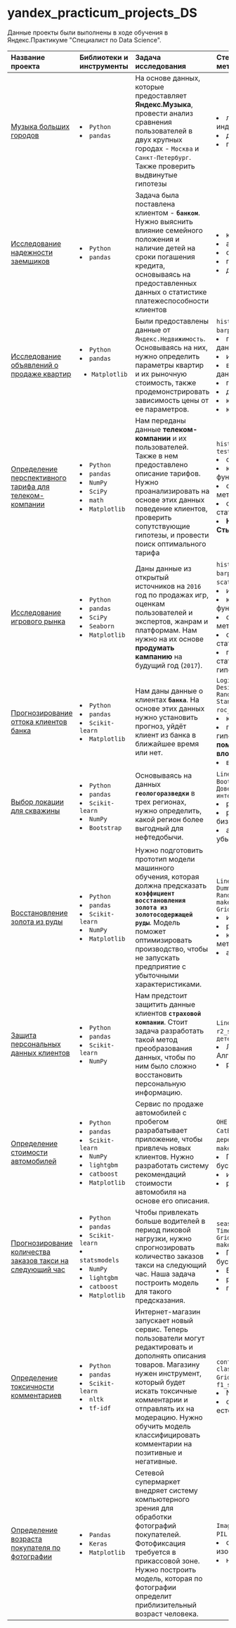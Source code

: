 # yandex_practicum_projects_DS

Данные проекты были выполнены в ходе обучения в Яндекс.Практикуме "Специалист по Data Science".

| Название проекта | Библиотеки и инструменты | Задача исследования | Стек и ключевые методы проекта |
| :---------------------- | :----------------------- | :---------------------- | :--------------------- |
| [Музыка больших городов](https://github.com/Menduone/yandex_practicum_projects_DS/tree/main/big_city_music) |<li>`Python`</li><li>`pandas`| На основе данных, которые предоставляет **Яндекс.Музыка**, провести анализ сравнения пользователей в двух крупных городах - `Москва` и `Санкт-Петербург`. Также проверить выдвинутые гипотезы|</li><li>логическая индексация, </li><li>дубликаты, </li><li>пропуски|
| [Исследование надежности заемщиков](https://github.com/Menduone/yandex_practicum_projects_DS/tree/main/creditor_reliability_research) |<li>`Python`</li><li>`pandas`| Задача была поставлена клиентом - **`банком`**. Нужно выяснить влияние семейного положения и наличие детей на сроки погашения кредита, основываясь на предоставленных данных о статистике платежеспособности клиентов|</li><li>кластеризация, </li><li>анализ данных, </li><li>обработка данных, </li><li>пропуски, </li><li>дубликаты|
| [Исследование объявлений о продаже квартир](https://github.com/Menduone/yandex_practicum_projects_DS/tree/main/advertisements_of_apartments) |<li>`Python`</li><li>`pandas`</li> <ul><li>`Matplotlib`|Были предоставлены данные от `Яндекс.Недвижимость`. Основываясь на них, нужно определить параметры квартир и их рыночную стоимость, также продемонстрировать зависимость цены от ее параметров.|`histogram`</li> `boxplot`</li> `barplot`</li> `scatterplot`</li><li> предобработка данных, </li><li> исслед. анализ, </li><li>визуализация данных, </li><li>пропуски, </li><li>дубликаты, </li><li>кластеризация, </li><li>кастомные функци|
| [Определение перспективного тарифа для телеком-компании](https://github.com/Menduone/yandex_practicum_projects_DS/tree/main/research_best_tariff_for_company) |<li>`Python`</li><li>`pandas`</li><li>`NumPy`</li><li>`SciPy`</li><li>`math`<li>`Matplotlib`|Нам переданы данные **телеком-компании** и их пользователей. Также в нем предоставлено описание тарифов. Нужно проанализировать на основе этих данных поведение клиентов, проверить сопутствующие гипотезы, и провести поиск оптимального тарифа|`histogram` `boxplot`</li> `t-test`</li><li>обработка данных, </li><li>кастомные функции, </li><li>статистические методы, </li><li>описательная статистика, </li><li>**Критерий Стьюдента**|
| [Исследование игрового рынка](https://github.com/Menduone/yandex_practicum_projects_DS/tree/main/research_market_game) | <li>`Python`</li><li>`pandas`</li><li>`SciPy`</li><li>`Seaborn`<li>`Matplotlib`| Даны данные из открытый источников на `2016` год по продажах игр, оценкам пользователей и экспертов, жанрам и платформам. Нам нужно на их основе **продумать кампанию** на будущий год (`2017`).|`histogram`</li> `boxplot`</li> `barplot`</li> `pie plot`</li> `scatterplot`</li> `t-test`</li><li> исслед. анализ, </li><li>кастомные функции, </li><li>статистические методы, </li><li>описательная статистика, </li><li>проверка статистических гипотез|
| [Прогнозирование оттока клиентов банка](https://github.com/Menduone/yandex_practicum_projects_DS/tree/main/customer_bank_churn_predict) | <li>`Python`</li><li>`pandas`</li><li>`Scikit-learn`<li>`Matplotlib` | Нам даны данные о клиентах **`банка`**. На основе этих данных нужно установить прогноз, уйдёт клиент из банка в ближайшее время или нет.| `LogisticRegression`</li> `DesicionTree`</li> `RandomForest`</li> `Standardscaler`</li> `roc_curve`</li> `AUC-ROC`</li> `f1`</li><li> классификация, </li><li>подбор гиперпараметров **с помощью вложенных циклов**, </li><li>выбор модели ML|
| [Выбор локации для скважины](https://github.com/Menduone/yandex_practicum_projects_DS/tree/main/choosing_location_for_well) | <li>`Python`</li><li>`pandas`</li><li>`Scikit-learn`</li><li>`NumPy`</li><li>`Bootstrap` | Основываясь на данных **`геологоразведки`** в трех регионах, нужно определить, какой регион более выгодный для нефтедобычи. | `LinearRegression`</li> `MSE`</li> `Bootstrap`</li> `Доверительный интервал`</li><li> регрессия, </li><li>разработка бизнес-модели, </li><li>анализ прибыли и убытков|
| [Восстановление золота из руды](https://github.com/Menduone/yandex_practicum_projects_DS/tree/main/recovery_gold_from_ore) | <li>`Python`</li><li>`pandas`</li><li>`Scikit-learn`</li><li>`NumPy`<li>`Matplotlib`| Нужно подготовить прототип модели машинного обучения, которая должна предсказать **`коэффициент восстановления золота из золотосодержащей руды`**. Модель поможет оптимизировать производство, чтобы не запускать предприятие с убыточными характеристиками. | `LinearRegression`</li> `DummyRegressor`</li> `RandomForestRegressor`</li> `make_scorer`</li> `GridSearchCV`</li><li> исслед. анализ, </li><li>регрессия, </li><li>кастомные метрики, </li><li>анализ данных|
| [Защита персональных данных клиентов](https://github.com/Menduone/yandex_practicum_projects_DS/tree/main/protection_personal_data_clients) | <li>`Python`</li><li>`pandas`</li><li>`Scikit-learn`</li><li>`NumPy` | Нам предстоит защитить данные клиентов **`страховой компании`**. Стоит задача разработать такой метод преобразования данных, чтобы по ним было сложно восстановить персональную информацию. | `LinearRegression`</li> `r2_score`</li> `коэффициент детерминации`</li><li> Линейная Алгебра, </li><li>регрессия |
| [Определение стоимости автомобилей](https://github.com/Menduone/yandex_practicum_projects_DS/tree/main/predicting_cost_cars) | <li>`Python`</li><li>`pandas`</li><li>`Scikit-learn`</li><li>`NumPy`</li><li>`lightgbm`</li><li>`catboost`<li>`Matplotlib` | Сервис по продаже автомобилей с пробегом разрабатывает приложение, чтобы привлечь новых клиентов. Нужно разработать систему рекомендаций стоимости автомобиля на основе его описания. | `OHE`</li> `Ordinal Encoder`</li> `CatBoost`</li> `LGBM`</li> `модели деревьев`</li> `GridSearchCV`</li> `make_scorer`</li> `boxplot`</li><li> Градиентный бустинг, </li><li>исслед. анализ, </li><li>регрессия |
| [Прогнозирование количества заказов такси на следующий час](https://github.com/Menduone/yandex_practicum_projects_DS/tree/main/prognostication_taxi_orders) | <li>`Python`</li><li>`pandas`</li><li>`Scikit-learn`</li><li>`statsmodels`</li><li>`NumPy`</li><li>`lightgbm`</li><li>`catboost`<li>`Matplotlib` | Чтобы привлекать больше водителей в период пиковой нагрузки, нужно спрогнозировать количество заказов такси на следующий час. Наша задача построить модель для такого предсказания. | `seasonal_decompose`</li> `TimeSeriesSplit`</li> `GridSearchCV`</li> `make_scorer`</li><li> Градиентный бустинг, </li><li>Временный Ряды, </li><li>регрессия, </li><li>предсказания|
| [Определение токсичности комментариев](https://github.com/Menduone/yandex_practicum_projects_DS/tree/main/definition_toxic_comments) | <li>`Python`</li><li>`pandas`</li><li>`Scikit-learn`</li><li>`nltk`</li><li>`tf-idf` | Интернет-магазин запускает новый сервис. Теперь пользователи могут редактировать и дополнять описания товаров. Магазину нужен инструмент, который будет искать токсичные комментарии и отправлять их на модерацию. Нужно обучить модель классифицировать комментарии на позитивные и негативные. | `confusion_matrix`</li> `class_frequency`</li> `GridSearchCV`</li> `spacy`</li> `f1_score`</li><li> NLP, </li><li> обработка естественного языка|
| [Определение возраста покупателя по фотографии](https://github.com/Menduone/yandex_practicum_projects_DS/tree/main/customer_photo_editing) | <li>`Pandas`</li><li>`Keras`<li>`Matplotlib` | Сетевой супермаркет внедряет систему компьютерного зрения для обработки фотографий покупателей. Фотофиксация требуется в прикассовой зоне. Нужно построить модель, которая по фотографии определит приблизительный возраст человека. | `ImageDataGenerator`</li> `PIL`</li> `ResNet50`</li> `imagenet`</li><li> обработка изображений, </li><li>нейронные сети |
